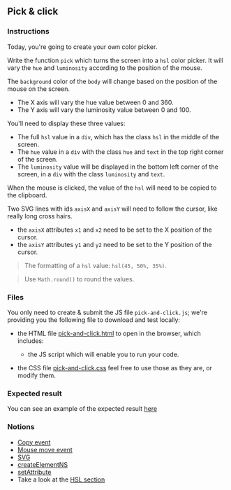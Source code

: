 ## Pick & click

### Instructions

Today, you're going to create your own color picker.

Write the function `pick` which turns the screen into a `hsl` color picker. It will vary the `hue` and `luminosity` according to the position of the mouse.

The `background` color of the `body` will change based on the position of the mouse on the screen.
  - The X axis will vary the hue value between 0 and 360.
  - The Y axis will vary the luminosity value between 0 and 100.

You'll need to display these three values:
- The full `hsl` value in a `div`, which has the class `hsl` in the middle of the screen.
- The `hue` value in a `div` with the class `hue` and `text` in the top right corner of the screen.
- The `luminosity` value will be displayed in the bottom left corner of the screen, in a `div` with the class `luminosity` and `text`.

When the mouse is clicked, the value of the `hsl` will need to be copied to the clipboard.

Two SVG lines with ids `axisX` and `axisY` will need to follow the cursor, like really long cross hairs.
  - the `axisX` attributes `x1` and `x2` need to be set to the X position of the cursor.
  - the `axisY` attributes `y1` and `y2` need to be set to the Y position of the cursor.

> The formatting of a `hsl` value: `hsl(45, 50%, 35%)`.

> Use `Math.round()` to round the values.

### Files

You only need to create & submit the JS file `pick-and-click.js`; we're providing you the following file to download and test locally:

- the HTML file [pick-and-click.html](./pick-and-click.html) to open in the browser, which includes:

  - the JS script which will enable you to run your code.

- the CSS file [pick-and-click.css](./pick-and-click.css) feel free to use those as they are, or modify them.


### Expected result

You can see an example of the expected result [here](https://www.youtube.com/watch?v=eE4eE9_eKZI)

### Notions

- [Copy event](https://developer.mozilla.org/en-US/docs/Web/API/Element/copy_event)
- [Mouse move event](https://developer.mozilla.org/en-US/docs/Web/API/Element/mousemove_event)
- [SVG](https://developer.mozilla.org/en-US/docs/Web/SVG/Element/svg)
- [createElementNS](https://developer.mozilla.org/en-US/docs/Web/API/Document/createElementNS)
- [setAttribute](https://developer.mozilla.org/en-US/docs/Web/API/Element/setAttribute)
- Take a look at the [HSL section](https://developer.mozilla.org/en-US/docs/Web/HTML/Applying_color)

